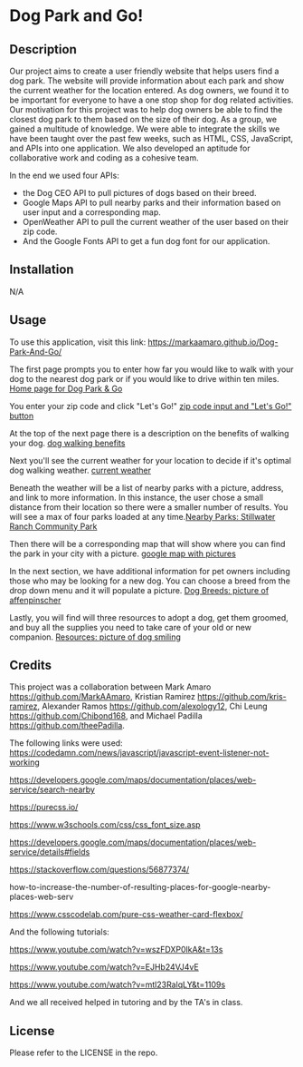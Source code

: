 # Dog Park and Go!

## Description

Our project aims to create a user friendly website that helps users find a dog park. The website will provide information about each park and show the current weather for the location entered.
As dog owners, we found it to be important for everyone to have a one stop shop for dog related activities. Our motivation for this project was to help dog owners be able to find the closest dog park to them based on the size of their dog.
As a group, we gained a multitude of knowledge. We were able to integrate the skills we have been taught over the past few weeks, such as HTML, CSS, JavaScript, and APIs into one application. We also developed an aptitude for collaborative work and coding as a cohesive team.

In the end we used four APIs: 
- the Dog CEO API to pull pictures of dogs based on their breed. 
- Google Maps API to pull nearby parks and their information based on user input and a corresponding map. 
- OpenWeather API to pull the current weather of the user based on their zip code. 
- And the Google Fonts API to get a fun dog font for our application. 


## Installation

N/A

## Usage

To use this application, visit this link: https://markaamaro.github.io/Dog-Park-And-Go/

The first page prompts you to enter how far you would like to walk with your dog to the nearest dog park or if you would like to drive within ten miles. [Home page for Dog Park & Go](./assets/Images/ScreenShots/ScreenShot1.png)

You enter your zip code and click "Let's Go!" [zip code input and "Let's Go!" button](./assets/Images/ScreenShots/ScreenShot2.png)

At the top of the next page there is a description on the benefits of walking your dog. [dog walking benefits](./assets/Images/ScreenShots/ScreenShot3.png)

Next you'll see the current weather for your location to decide if it's optimal dog walking weather. [current weather](./assets/Images/ScreenShots/ScreenShot4.png)

Beneath the weather will be a list of nearby parks with a picture, address, and link to more information. In this instance, the user chose a small distance from their location so there were a smaller number of results. You will see a max of four parks loaded at any time.[Nearby Parks: Stillwater Ranch Community Park](./assets/Images/ScreenShots/ScreenShot5.png)

Then there will be a corresponding map that will show where you can find the park in your city with a picture. [google map with pictures](./assets/Images/ScreenShots/ScreenShot6.png)

In the next section, we have additional information for pet owners including those who may be looking for a new dog. You can choose a breed from the drop down menu and it will populate a picture. [Dog Breeds: picture of affenpinscher](./assets/Images/ScreenShots/ScreenShot7.png)

Lastly, you will find will three resources to adopt a dog, get them groomed, and buy all the supplies you need to take care of your old or new companion. [Resources: picture of dog smiling](./assets/Images/ScreenShots/ScreenShot8.png)

## Credits

This project was a collaboration between 
Mark Amaro https://github.com/MarkAAmaro, 
Kristian Ramirez https://github.com/kris-ramirez, 
Alexander Ramos https://github.com/alexology12, 
Chi Leung https://github.com/Chibond168, 
and Michael Padilla https://github.com/theePadilla.  

The following links were used:
https://codedamn.com/news/javascript/javascript-event-listener-not-working

https://developers.google.com/maps/documentation/places/web-service/search-nearby

https://purecss.io/

https://www.w3schools.com/css/css_font_size.asp

https://developers.google.com/maps/documentation/places/web-service/details#fields

https://stackoverflow.com/questions/56877374/

how-to-increase-the-number-of-resulting-places-for-google-nearby-places-web-serv

https://www.csscodelab.com/pure-css-weather-card-flexbox/

And the following tutorials:

https://www.youtube.com/watch?v=wszFDXP0lkA&t=13s

https://www.youtube.com/watch?v=EJHb24VJ4vE

https://www.youtube.com/watch?v=mtl23RalqLY&t=1109s

And we all received helped in tutoring and by the TA's in class.

## License

Please refer to the LICENSE in the repo.

